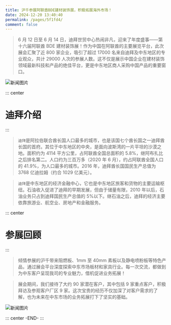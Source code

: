 ```yaml
---
title: 沪千参展阿联酋BDE建材装饰展，积极拓展海外市场！
date: 2024-12-20 13:40:40
permalink: /pages/5f1fd4/
comment: false
---
```


> 6 月 12 日至 6 月 14 日，迪拜世贸中心热闹非凡，迎来了年度盛事——第十六届阿联酋 BDE 建材装饰展！作为中国在阿联酋的主要展览平台，此次展会汇聚了近 800 家企业，吸引了超过 17000 名来自迪拜及中东地区的专业观众，共计 29000 人次的参展人数。这不仅是展示中国企业在建材装饰领域最新科技和产品的绝佳平台，更是中东地区商人采购中国产品的重要窗口。

![新闻图片](/img/taihua/3.png)

::: center

# 迪拜介绍

:::

> `迪拜`是阿拉伯联合酋长国人口最多的城市，也是该国七个酋长国之一迪拜酋长国的首府。其位于中东地区的中央，是面向波斯湾的一片平坦的沙漠之地。面积约为 4114 平方公里，占阿联酋全国总面积的 5.8%，继阿布扎比之后排名第二。人口约为三百万多（2020 年 6 月），约占阿联酋全国人口的 41.9%，为人口最多的城市。2016 年，迪拜酋长国国民生产总值为 3768 亿迪拉姆（约合 1029 亿美元）。

> `迪拜`是中东地区的经济金融中心，它也是中东地区旅客和货物的主要运输枢纽。石油收入促进了迪拜的早期发展，但由于储量有限，2010 年以后，石油业务只占到迪拜国民生产总值的 5%以下。继石油之后，迪拜的经济主要依靠旅游业、航空业、房地产和金融服务。

::: center

# 参展回顾

:::

> 倾情参展的沪千带来阻燃板、1mm 至 40mm 素板以及静电喷粉板等特色产品，通过展会平台深度探索中东市场板材和家具行业。每一次交流，都做到为中东客户呈现我司的专业魅力，借机促进业务拓展！

> 展会期间，我们接待了大约 90 家潜在客户，其中包括 9 家重点客户，积极拜访及参观客户厂区 9 家。这次宝贵的经历不仅加深了对客户需求的了解，也为未来在中东市场的业务拓展打下了坚实的基础。

![新闻图片](/img/taihua/4.png)

::: center
-END-
:::
